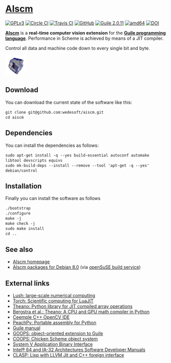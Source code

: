 # [AIscm][1]

[![GPLv3](https://img.shields.io/github/license/wedesoft/aiscm.png)](https://www.gnu.org/copyleft/gpl.html) [![Circle CI](https://img.shields.io/circleci/project/wedesoft/aiscm/master.png)](https://circleci.com/gh/wedesoft/aiscm) [![Travis CI](https://travis-ci.org/wedesoft/aiscm.png?branch=master)](https://travis-ci.org/wedesoft/aiscm) [![GitHub](https://img.shields.io/github/release/wedesoft/aiscm.png)](https://github.com/wedesoft/aiscm/releases) [![Guile 2.0.11](http://img.shields.io/badge/Guile-2.0.11-yellow.png)](http://www.gnu.org/software/guile) [![amd64](http://img.shields.io/badge/architecture-amd64-lightgrey.png)](https://en.wikipedia.org/wiki/X86-64) [![DOI](https://zenodo.org/badge/doi/10.5281/zenodo.58497.svg)](http://dx.doi.org/10.5281/zenodo.58497)

[**AIscm**][1] is a **real-time computer vision extension** for the [**Guile programming language**][2].
Performance in Scheme is achieved by means of a JIT compiler.

Control all data and machine code down to every single bit and byte.

![](doc/aiscm.gif "AIscm")

## Download

You can download the current state of the software like this:

```Shell
git clone git@github.com:wedesoft/aiscm.git
cd aiscm
```

## Dependencies

You can install the dependencies as follows:

```Shell
sudo apt-get install -q --yes build-essential autoconf automake libtool devscripts equivs
sudo mk-build-deps --install --remove --tool 'apt-get -q --yes' debian/control
```

## Installation

Finally you can install the software as follows

```Shell
./bootstrap
./configure
make -j
make check -j
sudo make install
cd ..
```

## See also

* [AIscm homepage][1]
* [AIscm packages for Debian 8.0][3] (via [openSuSE build service][6])

## External links

* [Lush: large-scale numerical computing](http://lush.sourceforge.net/)
* [Torch: Scientific computing for LuaJIT](http://torch.ch/)
* [Theano: Python library for JIT compiled array operations](http://deeplearning.net/software/theano/)
* [Bergstra et al.: Theano: A CPU and GPU math compiler in Python][5]
* [Ceemple C++ OpenCV IDE](http://www.ceemple.com/)
* [PeachPy: Portable assembly for Python](https://github.com/Maratyszcza/PeachPy)
* [Guile manual](http://www.gnu.org/software/guile/manual/)
* [GOOPS: object-oriented extension to Guile](https://www.gnu.org/software/goops/)
* [COOPS: Chicken Scheme object system](http://wiki.call-cc.org/eggref/4/coops)
* [System V Application Binary Interface](http://www.x86-64.org/documentation/abi.pdf)
* [Intel® 64 and IA-32 Architectures Software Developer Manuals](http://www.intel.com/content/www/us/en/processors/architectures-software-developer-manuals.html)
* [CLASP: Lisp with LLVM Jit and C++ foreign interface](https://github.com/drmeister/clasp)

[1]: http://wedesoft.github.io/aiscm/ "AIscm"
[2]: http://www.gnu.org/software/guile/ "Guile programming language"
[3]: http://software.opensuse.org/download.html?project=home%3Awedesoft&package=aiscm "AIscm Debian package"
[4]: https://github.com/wedesoft/aiscm/releases "AIscm source releases"
[5]: http://www.iro.umontreal.ca/~lisa/pointeurs/theano_scipy2010.pdf "Theano paper"
[6]: https://build.opensuse.org/package/show/home:wedesoft/aiscm "openSuSE AIscm build"
